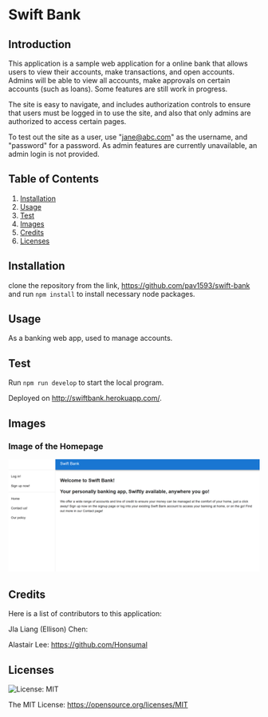 # Swift Bank

## Introduction

This application is a sample web application for a online bank that allows users to view their accounts, make transactions, and open accounts. Admins will be able to view all accounts, make approvals on certain accounts (such as loans). Some features are still work in progress.

The site is easy to navigate, and includes authorization controls to ensure that users must be logged in to use the site, and also that only admins are authorized to access certain pages.

To test out the site as a user, use "jane@abc.com" as the username, and "password" for a password. As admin features are currently unavailable, an admin login is not provided.

## Table of Contents 
1. [Installation](#installation)
2. [Usage](#usage)
3. [Test](#test)
4. [Images](#images)
5. [Credits](#credits)
6. [Licenses](#licenses)

## Installation 

clone the repository from the link, https://github.com/pav1593/swift-bank and run `npm install` to install necessary node packages.

## Usage

As a banking web app, used to manage accounts.

## Test

Run `npm run develop` to start the local program.

Deployed on http://swiftbank.herokuapp.com/.

## Images

### Image of the Homepage

![Homepage preview](./images/Preview.png)

## Credits

Here is a list of contributors to this application:

JIa Liang (Ellison) Chen: 

Alastair Lee: https://github.com/Honsumal

## Licenses 
![License: MIT](https://img.shields.io/badge/License-MIT-yellow.svg)

The MIT License: https://opensource.org/licenses/MIT
